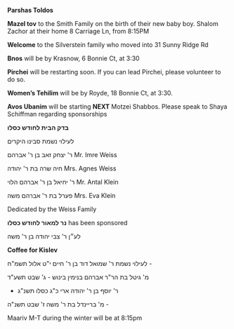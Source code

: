 **Parshas Toldos**

**Mazel tov** to the Smith Family on the birth of their new baby boy. Shalom Zachor at
their home 8 Carriage Ln, from 8:15PM

**Welcome** to the Silverstein family who moved into 31 Sunny Ridge Rd

**Bnos**  will be by Krasnow, 6 Bonnie Ct, at 3:30

**Pirchei** will be restarting soon. If you can lead Pirchei, please volunteer 
to do so. 

**Women’s Tehilim** will be by Royde, 18 Bonnie Ct, at 3:30.

**Avos Ubanim** will be starting **NEXT** Motzei Shabbos. Please speak to Shaya
Schiffman regarding sponsorships

**בדק הבית לחודש כסלו**

לעילוי נשמת סבינו היקרים

ר' יצחק זאב בן ר' אברהם
Mr. Imre Weiss

חיה שרה בת ר' יהודה
Mrs. Agnes Weiss

ר' יחיאל בן ר' אברהם הלוי
Mr. Antal Klein

פערל בת ר' אברהם משה
Mrs. Eva Klein

Dedicated by the Weiss Family


**נר למאור לחודשׁ כסלו** has been sponsored

לע״ן ר' צבי יהודה בן ר' משה


**Coffee for Kislev**  

לעילוי נשמת 
ר' שמואל דוד בן ר' חיים
י"ט אלול תשמ"ח - 

מ' גיטל בת הר"ר אברהם בנימין
בינוש - ג' שבט תשע"ד

 - ר' יוסף בן ר' יהודה ארי
כ"ג כסלו תשנ"ג

מ' בריינדל בת ר' משה
ז' שבט תשנ"ה - 

Maariv M-T during the winter will be at 8:15pm

